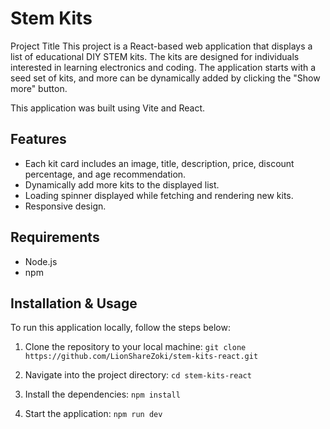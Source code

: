 # Stem Kits


Project Title
This project is a React-based web application that displays a list of educational DIY STEM kits. The kits are designed for individuals interested in learning electronics and coding. The application starts with a seed set of kits, and more can be dynamically added by clicking the "Show more" button.

This application was built using Vite and React.

## Features
- Each kit card includes an image, title, description, price, discount percentage, and age recommendation.
- Dynamically add more kits to the displayed list.
- Loading spinner displayed while fetching and rendering new kits.
- Responsive design.

## Requirements
- Node.js
- npm

## Installation & Usage
To run this application locally, follow the steps below:

1. Clone the repository to your local machine:
   `git clone https://github.com/LionShareZoki/stem-kits-react.git`

2. Navigate into the project directory:
   `cd stem-kits-react`

3. Install the dependencies:
   `npm install`

4. Start the application:
   `npm run dev`

   
